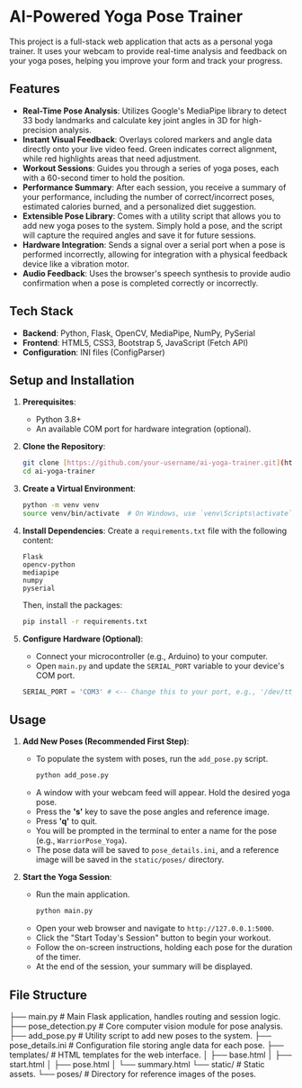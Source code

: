 # AI-Powered Yoga Pose Trainer

This project is a full-stack web application that acts as a personal yoga trainer. It uses your webcam to provide real-time analysis and feedback on your yoga poses, helping you improve your form and track your progress.

## Features

* **Real-Time Pose Analysis**: Utilizes Google's MediaPipe library to detect 33 body landmarks and calculate key joint angles in 3D for high-precision analysis.
* **Instant Visual Feedback**: Overlays colored markers and angle data directly onto your live video feed. Green indicates correct alignment, while red highlights areas that need adjustment.
* **Workout Sessions**: Guides you through a series of yoga poses, each with a 60-second timer to hold the position.
* **Performance Summary**: After each session, you receive a summary of your performance, including the number of correct/incorrect poses, estimated calories burned, and a personalized diet suggestion.
* **Extensible Pose Library**: Comes with a utility script that allows you to add new yoga poses to the system. Simply hold a pose, and the script will capture the required angles and save it for future sessions.
* **Hardware Integration**: Sends a signal over a serial port when a pose is performed incorrectly, allowing for integration with a physical feedback device like a vibration motor.
* **Audio Feedback**: Uses the browser's speech synthesis to provide audio confirmation when a pose is completed correctly or incorrectly.

## Tech Stack

* **Backend**: Python, Flask, OpenCV, MediaPipe, NumPy, PySerial
* **Frontend**: HTML5, CSS3, Bootstrap 5, JavaScript (Fetch API)
* **Configuration**: INI files (ConfigParser)

## Setup and Installation

1.  **Prerequisites**:
    * Python 3.8+
    * An available COM port for hardware integration (optional).

2.  **Clone the Repository**:
    ```bash
    git clone [https://github.com/your-username/ai-yoga-trainer.git](https://github.com/your-username/ai-yoga-trainer.git)
    cd ai-yoga-trainer
    ```

3.  **Create a Virtual Environment**:
    ```bash
    python -m venv venv
    source venv/bin/activate  # On Windows, use `venv\Scripts\activate`
    ```

4.  **Install Dependencies**:
    Create a `requirements.txt` file with the following content:
    ```
    Flask
    opencv-python
    mediapipe
    numpy
    pyserial
    ```
    Then, install the packages:
    ```bash
    pip install -r requirements.txt
    ```

5.  **Configure Hardware (Optional)**:
    * Connect your microcontroller (e.g., Arduino) to your computer.
    * Open `main.py` and update the `SERIAL_PORT` variable to your device's COM port.
    ```python
    SERIAL_PORT = 'COM3' # <-- Change this to your port, e.g., '/dev/ttyUSB0' on Linux
    ```

## Usage

1.  **Add New Poses (Recommended First Step)**:
    * To populate the system with poses, run the `add_pose.py` script.
        ```bash
        python add_pose.py
        ```
    * A window with your webcam feed will appear. Hold the desired yoga pose.
    * Press the **'s'** key to save the pose angles and reference image.
    * Press **'q'** to quit.
    * You will be prompted in the terminal to enter a name for the pose (e.g., `WarriorPose_Yoga`).
    * The pose data will be saved to `pose_details.ini`, and a reference image will be saved in the `static/poses/` directory.

2.  **Start the Yoga Session**:
    * Run the main application.
        ```bash
        python main.py
        ```
    * Open your web browser and navigate to `http://127.0.0.1:5000`.
    * Click the "Start Today's Session" button to begin your workout.
    * Follow the on-screen instructions, holding each pose for the duration of the timer.
    * At the end of the session, your summary will be displayed.

## File Structure


├── main.py              # Main Flask application, handles routing and session logic.
├── pose_detection.py    # Core computer vision module for pose analysis.
├── add_pose.py          # Utility script to add new poses to the system.
├── pose_details.ini     # Configuration file storing angle data for each pose.
├── templates/           # HTML templates for the web interface.
│   ├── base.html
│   ├── start.html
│   ├── pose.html
│   └── summary.html
└── static/              # Static assets.
└── poses/           # Directory for reference images of the poses.
